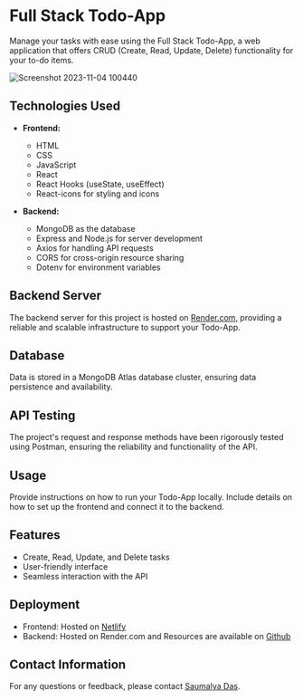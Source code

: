 # Full Stack Todo-App

Manage your tasks with ease using the Full Stack Todo-App, a web application that offers CRUD (Create, Read, Update, Delete) functionality for your to-do items.


![Screenshot 2023-11-04 100440](https://github.com/SamdCoder1/MERN-Stack-ToDo-App--frontend/assets/114919791/647b36bf-033d-4834-b6e2-852a9c5ee5db)

## Technologies Used

- **Frontend:**
  - HTML
  - CSS
  - JavaScript
  - React
  - React Hooks (useState, useEffect)
  - React-icons for styling and icons

- **Backend:**
  - MongoDB as the database
  - Express and Node.js for server development
  - Axios for handling API requests
  - CORS for cross-origin resource sharing
  - Dotenv for environment variables

## Backend Server

The backend server for this project is hosted on [Render.com](https://render.com/), providing a reliable and scalable infrastructure to support your Todo-App.

## Database

Data is stored in a MongoDB Atlas database cluster, ensuring data persistence and availability.

## API Testing

The project's request and response methods have been rigorously tested using Postman, ensuring the reliability and functionality of the API.

## Usage

Provide instructions on how to run your Todo-App locally. Include details on how to set up the frontend and connect it to the backend.

## Features

- Create, Read, Update, and Delete tasks
- User-friendly interface
- Seamless interaction with the API

## Deployment

- Frontend: Hosted on [Netlify](https://github.com/SamdCoder1/MERN-Stack-ToDo-App--frontend.git)
- Backend: Hosted on Render.com and Resources are available on [Github](https://github.com/SamdCoder1/MERN-Stack-ToDo-App--backend.git)

## Contact Information

For any questions or feedback, please contact [Saumalya Das](mailto:saumalyadasstudy@gmail.com).

